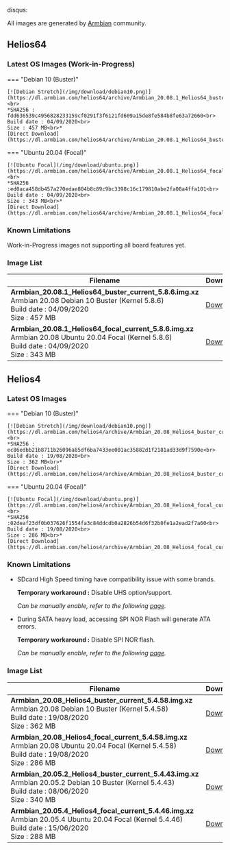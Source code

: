 disqus:

All images are generated by [Armbian](https://www.armbian.com/) community.

## Helios64

### Latest OS Images **(Work-in-Progress)**

=== "Debian 10 (Buster)"

    [![Debian Stretch](/img/download/debian10.png)](https://dl.armbian.com/helios64/archive/Armbian_20.08.1_Helios64_buster_current_5.8.6.img.xz)<br>
    *SHA256 : fdd636539c4956828233159cf0291f3f6121fd609a15de8fe584b8fe63a72660<br>
    Build date : 04/09/2020<br>
    Size : 457 MB<br>*
    [Direct Download](https://dl.armbian.com/helios64/archive/Armbian_20.08.1_Helios64_buster_current_5.8.6.img.xz)

=== "Ubuntu 20.04 (Focal)"

    [![Ubuntu Focal](/img/download/ubuntu.png)](https://dl.armbian.com/helios64/archive/Armbian_20.08.1_Helios64_focal_current_5.8.6.img.xz)<br>
    *SHA256 :ed0aca458db457a270edae804b8c89c9bc3398c16c179810abe2fa08a4ffa101<br>
    Build date : 04/09/2020<br>
    Size : 343 MB<br>*
    [Direct Download](https://dl.armbian.com/helios64/archive/Armbian_20.08.1_Helios64_focal_current_5.8.6.img.xz)


### Known Limitations

Work-in-Progress images not supporting all board features yet.

### Image List

Filename | Download | SHA256
---------|----------|----
**Armbian_20.08.1_Helios64_buster_current_5.8.6.img.xz**<br>Armbian 20.08 Debian 10 Buster (Kernel 5.8.6)<br>Build date : 04/09/2020<br>Size : 457 MB|[Download](https://dl.armbian.com/helios64/archive/Armbian_20.08.1_Helios64_buster_current_5.8.6.img.xz)|fdd636539c4956828233159cf0291f3f6121fd609a15de8fe584b8fe63a72660
**Armbian_20.08.1_Helios64_focal_current_5.8.6.img.xz**<br>Armbian 20.08 Ubuntu 20.04 Focal (Kernel 5.8.6)<br>Build date : 04/09/2020<br>Size : 343 MB|[Download](https://dl.armbian.com/helios64/archive/Armbian_20.08.1_Helios64_focal_current_5.8.6.img.xz)|ed0aca458db457a270edae804b8c89c9bc3398c16c179810abe2fa08a4ffa101


## Helios4

### Latest OS Images

=== "Debian 10 (Buster)"

    [![Debian Stretch](/img/download/debian10.png)](https://dl.armbian.com/helios4/archive/Armbian_20.08_Helios4_buster_current_5.4.58.img.xz)<br>
    *SHA256 : ec86edbb21b8711b26096a85df6ba7433ee001ac35882d1f2181ad33d9f7590e<br>
    Build date : 19/08/2020<br>
    Size : 362 MB<br>*
    [Direct Download](https://dl.armbian.com/helios4/archive/Armbian_20.08_Helios4_buster_current_5.4.58.img.xz)

=== "Ubuntu 20.04 (Focal)"

    [![Ubuntu Focal](/img/download/ubuntu.png)](https://dl.armbian.com/helios4/archive/Armbian_20.08_Helios4_focal_current_5.4.58.img.xz)<br>
    *SHA256 :02deaf23df0b037626f1554fa3c84ddcdb0a2826b54d6f32b0fe1a2ead2f7a60<br>
    Build date : 19/08/2020<br>
    Size : 286 MB<br>*
    [Direct Download](https://dl.armbian.com/helios4/archive/Armbian_20.08_Helios4_focal_current_5.4.58.img.xz)


### Known Limitations

- SDcard High Speed timing have compatibility issue with some brands.

    **Temporary workaround :** Disable UHS option/support.

    *Can be manually enable, refer to the following [page](/helios4/sdcard/).*

- During SATA heavy load, accessing SPI NOR Flash will generate ATA errors.

    **Temporary workaround :** Disable SPI NOR flash.

    *Can be manually enable, refer to the following [page](/helios4/spi/).*


### Image List

Filename | Download | SHA256
---------|----------|----
**Armbian_20.08_Helios4_buster_current_5.4.58.img.xz**<br>Armbian 20.08 Debian 10 Buster (Kernel 5.4.58)<br>Build date : 19/08/2020<br>Size : 362 MB|[Download](https://dl.armbian.com/helios4/archive/Armbian_20.08_Helios4_buster_current_5.4.58.img.xz)|ec86edbb21b8711b26096a85df6ba7433ee001ac35882d1f2181ad33d9f7590e
**Armbian_20.08_Helios4_focal_current_5.4.58.img.xz**<br>Armbian 20.08 Ubuntu 20.04 Focal (Kernel 5.4.58)<br>Build date : 19/08/2020<br>Size : 286 MB|[Download](https://dl.armbian.com/helios4/archive/Armbian_20.08_Helios4_focal_current_5.4.58.img.xz)|02deaf23df0b037626f1554fa3c84ddcdb0a2826b54d6f32b0fe1a2ead2f7a60
**Armbian_20.05.2_Helios4_buster_current_5.4.43.img.xz**<br>Armbian 20.05.2 Debian 10 Buster (Kernel 5.4.43)<br>Build date : 08/06/2020<br>Size : 340 MB|[Download](https://dl.armbian.com/helios4/archive/Armbian_20.05.2_Helios4_buster_current_5.4.43.img.xz)|9d4e2440b422c0733d82ad3eee3bfeb36aa34622a935b2892e2481c0f2b96e42
**Armbian_20.05.4_Helios4_focal_current_5.4.46.img.xz**<br>Armbian 20.05.4 Ubuntu 20.04 Focal (Kernel 5.4.46)<br>Build date : 15/06/2020<br>Size : 288 MB|[Download](https://dl.armbian.com/helios4/archive/Armbian_20.05.4_Helios4_focal_current_5.4.46.img.xz)|a9f1c5afd75b506fd10c622b61b5114bee1ceb3384a26170e3599cb42a0bbbab
